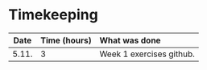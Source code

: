 # Timekeeping

| Date | Time (hours) | What was done  |
| :----:|:-----| :-----|
| 5.11. | 3    | Week 1 exercises github.  |
